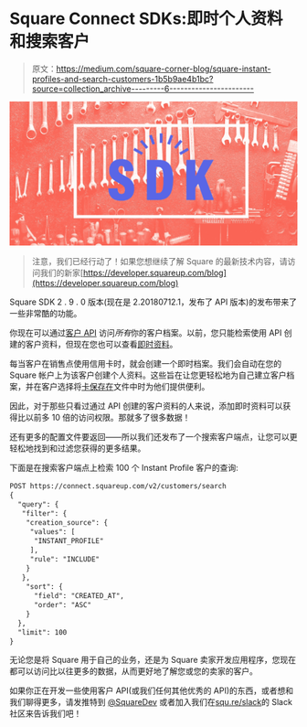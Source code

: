 # Square Connect SDKs:即时个人资料和搜索客户

> 原文：<https://medium.com/square-corner-blog/square-instant-profiles-and-search-customers-1b5b9ae4b1bc?source=collection_archive---------6----------------------->

![](img/31b01f9b45156dd099b6d5e69df92148.png)

> 注意，我们已经行动了！如果您想继续了解 Square 的最新技术内容，请访问我们的新家[https://developer.squareup.com/blog](https://developer.squareup.com/blog)

Square SDK 2 . 9 . 0 版本(现在是 2.20180712.1，发布了 API 版本)的发布带来了一些非常酷的功能。

你现在可以通过[客户 API](https://docs.connect.squareup.com/growth/customers/overview) 访问*所有*你的客户档案。以前，您只能检索使用 API 创建的客户资料，但现在您也可以查看[即时资料](https://docs.connect.squareup.com/growth/customers/overview#instant-profiles)。

每当客户在销售点使用信用卡时，就会创建一个即时档案。我们会自动在您的 Square 帐户上为该客户创建个人资料。这些旨在让您更轻松地为自己建立客户档案，并在客户选择将[卡保存在](https://squareup.com/pos/card-on-file)文件中时为他们提供便利。

因此，对于那些只看过通过 API 创建的客户资料的人来说，添加即时资料可以获得比以前多 10 倍的访问权限。那就多了很多数据！

还有更多的配置文件要返回——所以我们还发布了一个搜索客户端点，让您可以更轻松地找到和过滤您获得的更多结果。

下面是在搜索客户端点上检索 100 个 Instant Profile 客户的查询:

```
POST https://connect.squareup.com/v2/customers/search
{
  "query": {
   "filter": {
    "creation_source": {
     "values": [
      "INSTANT_PROFILE"
     ],
     "rule": "INCLUDE"
    }
   },
    "sort": {
      "field": "CREATED_AT",
      "order": "ASC"
    }
  },
  "limit": 100
}
```

无论您是将 Square 用于自己的业务，还是为 Square 卖家开发应用程序，您现在都可以访问比以往更多的数据，从而更好地了解您或您的卖家的客户。

如果你正在开发一些使用客户 API(或我们任何其他优秀的 API)的东西，或者想和我们聊得更多，请发推特到 [@SquareDev](https://twitter.com/@SquareDev) 或者加入我们在[squ.re/slack](https://squ.re/slack)的 Slack 社区来告诉我们吧！